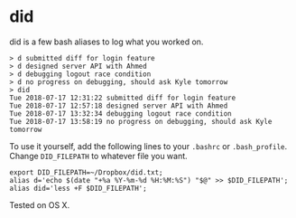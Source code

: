 
# did

did is a few bash aliases to log what you worked on.

```
> d submitted diff for login feature
> d designed server API with Ahmed
> d debugging logout race condition
> d no progress on debugging, should ask Kyle tomorrow
> did
Tue 2018-07-17 12:31:22 submitted diff for login feature
Tue 2018-07-17 12:57:18 designed server API with Ahmed
Tue 2018-07-17 13:32:34 debugging logout race condition
Tue 2018-07-17 13:58:19 no progress on debugging, should ask Kyle tomorrow
```

To use it yourself, add the following lines to your `.bashrc` or `.bash_profile`. Change `DID_FILEPATH` to whatever file you want.

```
export DID_FILEPATH=~/Dropbox/did.txt;
alias d='echo $(date "+%a %Y-%m-%d %H:%M:%S") "$@" >> $DID_FILEPATH';
alias did='less +F $DID_FILEPATH';
```

Tested on OS X.
